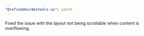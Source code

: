```yaml
---
"@refinedev/devtools-ui": patch
---
```


Fixed the issue with the layout not being scrollable when content is overflowing.
